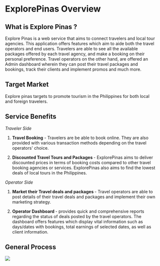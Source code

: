 # ExplorePinas Overview

## What is Explore Pinas ?

Explore Pinas is a web service that aims to connect travelers and local tour agencies. This application offers features which aim to aide both the travel operators and end users. Travelers are able to see all the available packages offered by each travel agency, and make a booking on their personal preference. Travel operators on the other hand, are offered an Admin dashboard wherein they can post their travel packages and bookings, track their clients and implement promos and much more.

## Target Market

Explore pinas targets to promote tourism in the Philippines for both local and foreign travelers.

## Service Benefits

_Traveler Side_

1.  <b>Travel Booking</b> - Travelers are be able to book online. They are also provided with various transaction methods depending on the travel operators' choice.

2.  <b>Discounted Travel Tours and Packages </b> - ExplorePinas aims to deliver discounted prices in terms of booking costs compared to other travel booking agencies or services. ExplorePinas also aims to find the lowest deals of local tours in the Philippines.

_Operator Side_

1.  <b>Market their Travel deals and packages </b> - Travel operators are able to post details of their travel deals and packages and implement their own marketing strategy.

2.  <b>Operator Dashboard </b> - provides quick and comprehensive reports regarding the status of deals posted by the travel operators. The dashboard offers features which display vital information such as days/dates with bookings, total earnings of selected dates, as well as client information.

## General Process

<img src="/img/common_transaction_process.png">
